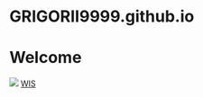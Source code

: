 # GRIGORII9999.github.io
# Welcome
![](https://ryba-love.ru/wp-content/uploads/2020/12/dikij-kaban-foto.jpg)
[WIS](https://www.weizmann.ac.il/pages/)
